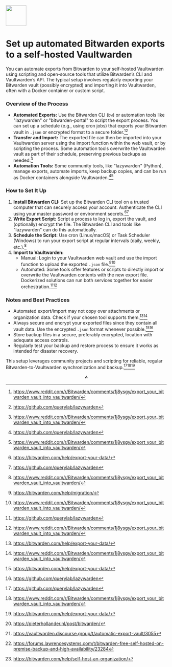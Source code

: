 <img src="https://r2cdn.perplexity.ai/pplx-full-logo-primary-dark%402x.png" style="height:64px;margin-right:32px"/>

# Set up automated Bitwarden exports to a self-hosted Vaultwarden

You can automate exports from Bitwarden to your self-hosted Vaultwarden using scripting and open-source tools that utilize Bitwarden’s CLI and Vaultwarden’s API. The typical setup involves regularly exporting your Bitwarden vault (possibly encrypted) and importing it into Vaultwarden, often with a Docker container or custom script.

### Overview of the Process

- **Automated Exports:** Use the Bitwarden CLI (`bw`) or automation tools like "lazywarden" or "bitwarden-portal" to script the export process. You can set up a schedule (e.g., using cron jobs) that exports your Bitwarden vault in `.json` or encrypted format to a secure folder.[^1][^8]
- **Transfer and Import:** The exported file can then be imported into your Vaultwarden server using the import function within the web vault, or by scripting the process. Some automation tools overwrite the Vaultwarden vault as part of their schedule, preserving previous backups as needed.[^1]
- **Automation Tools:** Some community tools, like "lazywarden" (Python), manage exports, automate imports, keep backup copies, and can be run as Docker containers alongside Vaultwarden.[^8][^1]


### How to Set It Up

1. **Install Bitwarden CLI:** Set up the Bitwarden CLI tool on a trusted computer that can securely access your account. Authenticate the CLI using your master password or environment secrets.[^2][^8]
2. **Write Export Script:** Script a process to log in, export the vault, and (optionally) encrypt the file. The Bitwarden CLI and tools like "lazywarden" can do this automatically.
3. **Schedule the Script:** Use cron (Linux/macOS) or Task Scheduler (Windows) to run your export script at regular intervals (daily, weekly, etc.).[^1]
4. **Import to Vaultwarden:**
    - Manual: Login to your Vaultwarden web vault and use the import function to upload the exported `.json` file.[^4][^1]
    - Automated: Some tools offer features or scripts to directly import or overwrite the Vaultwarden contents with the new export file. Dockerized solutions can run both services together for easier orchestration.[^8][^1]

### Notes and Best Practices

- Automated export/import may not copy over attachments or organization data. Check if your chosen tool supports them.[^2][^1]
- Always secure and encrypt your exported files since they contain all vault data. Use the encrypted `.json` format whenever possible.[^2][^8]
- Store backup files in a secure, preferably encrypted, location with adequate access controls.
- Regularly test your backup and restore process to ensure it works as intended for disaster recovery.

This setup leverages community projects and scripting for reliable, regular Bitwarden-to-Vaultwarden synchronization and backup.[^8][^1][^2]
<span style="display:none">[^3][^5][^6][^7]</span>

<div align="center">⁂</div>

[^1]: https://www.reddit.com/r/Bitwarden/comments/1j8ysgy/export_your_bitwarden_vault_into_vaultwarden/

[^2]: https://bitwarden.com/help/export-your-data/

[^3]: https://pieterhollander.nl/post/bitwarden/

[^4]: https://bitwarden.com/help/migration/

[^5]: https://vaultwarden.discourse.group/t/automatic-export-vault/3055

[^6]: https://forums.lawrencesystems.com/t/bitwarden-free-self-hosted-on-premise-backup-and-high-availability/23284

[^7]: https://bitwarden.com/help/self-host-an-organization/

[^8]: https://github.com/querylab/lazywarden

